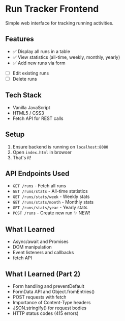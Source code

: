 # Run Tracker Frontend

Simple web interface for tracking running activities.

## Features
- ✅ Display all runs in a table
- ✅ View statistics (all-time, weekly, monthly, yearly)
- ✅ Add new runs via form
- [ ] Edit existing runs
- [ ] Delete runs

## Tech Stack
- Vanilla JavaScript
- HTML5 / CSS3
- Fetch API for REST calls

## Setup
1. Ensure backend is running on `localhost:8080`
2. Open `index.html` in browser
3. That's it!

## API Endpoints Used
- `GET /runs` - Fetch all runs
- `GET /runs/stats` - All-time statistics
- `GET /runs/stats/week` - Weekly stats
- `GET /runs/stats/month` - Monthly stats
- `GET /runs/stats/year` - Yearly stats
- `POST /runs` - Create new run ✨ NEW!

## What I Learned
- Async/await and Promises
- DOM manipulation
- Event listeners and callbacks
- fetch API
  
## What I Learned (Part 2)
- Form handling and preventDefault
- FormData API and Object.fromEntries()
- POST requests with fetch
- Importance of Content-Type headers
- JSON.stringify() for request bodies
- HTTP status codes (415 errors)